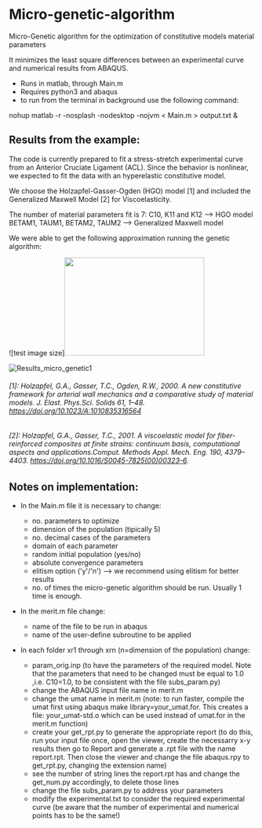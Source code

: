 # Micro-genetic-algorithm

Micro-Genetic algorithm for the optimization of constitutive models material parameters

It minimizes the least square differences between an experimental curve
and numerical results from ABAQUS.

- Runs in matlab, through Main.m
- Requires python3 and abaqus
- to run from the terminal in background use the following command:

 nohup matlab -r -nosplash -nodesktop -nojvm < Main.m > output.txt &



## **Results from the example:**

The code is currently prepared to fit a stress-stretch experimental curve from an Anterior Cruciate Ligament (ACL).
Since the behavior is nonlinear, we expected to fit the data with an hyperelastic constitutive model.

We choose the Holzapfel-Gasser-Ogden (HGO) model [1] and included the Generalized Maxwell Model [2] for Viscoelasticity.

The number of material parameters fit is 7:
C10, K11 and K12 --> HGO model
BETAM1, TAUM1, BETAM2, TAUM2 --> Generalized Maxwell model

We were able to get the following approximation running the genetic algorithm:

![test image size]<img src="[https://fullpath/assets/yourgif.gif](https://user-images.githubusercontent.com/95075305/170548904-d0bac609-148f-4e23-96ae-43555d584ed8.png)" width="285" height="200">

![Results_micro_genetic1](https://user-images.githubusercontent.com/95075305/170548904-d0bac609-148f-4e23-96ae-43555d584ed8.png)

###### [1]: Holzapfel, G.A., Gasser, T.C., Ogden, R.W., 2000. A new constitutive framework for arterial wall mechanics and a comparative study of material models. J. Elast. Phys.Sci. Solids 61, 1–48. https://doi.org/10.1023/A:1010835316564 
###### [2]: Holzapfel, G.A., Gasser, T.C., 2001. A viscoelastic model for fiber-reinforced composites at finite strains: continuum basis, computational aspects and applications.Comput. Methods Appl. Mech. Eng. 190, 4379–4403. https://doi.org/10.1016/S0045-7825(00)00323-6.


## **Notes on implementation:**

- In the Main.m file it is necessary to change:
    - no. parameters to optimize
    - dimension of the population (tipically 5)
    - no. decimal cases of the parameters
    - domain of each parameter
    - random initial population (yes/no)
    - absolute convergence parameters
    - elitism option ('y'/'n') --> we recommend using elitism for better results
    - no. of times the micro-genetic algorithm should be run. Usually 1 time is enough.

- In the merit.m file change:
    - name of the file to be run in abaqus
    - name of the user-define subroutine to be applied

- In each folder xr1 through xrn (n=dimension of the population) change:
    - param_orig.inp (to have the parameters of the required model. Note that
       the parameters that need to be changed must be equal to 1.0 ,i.e. C10=1.0, to be consistent
       with the file subs_param.py)
    - change the ABAQUS input file name in merit.m
    - change the umat name in merit.m (note: to run faster, compile the umat first using abaqus make library=your_umat.for. This creates a file: your_umat-std.o which can be used instead of umat.for in the merit.m function)
    - create your get_rpt.py to generate the appropriate report (to do this, run your input file once,
      open the viewer, create the necessarry x-y results then go to Report and generate a .rpt file with
      the name report.rpt. Then close the viewer and change the file abaqus.rpy to get_rpt.py, changing
      the extension name)
    - see the number of string lines the report.rpt has and change the get_num.py accordingly, to delete those lines
    - change the file subs_param.py to address your parameters
    - modify the experimental.txt to consider the required experimental curve (be aware that the number of
    experimental and numerical points has to be the same!)

